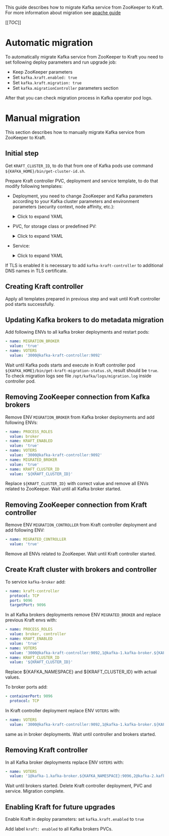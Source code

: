 This guide describes how to migrate Kafka service from ZooKeeper to Kraft. 
For more information about migration see [apache guide](https://kafka.apache.org/documentation/#kraft_zk_migration)

[[_TOC_]]

# Automatic migration

To automatically migrate Kafka service from ZooKeeper to Kraft you need to set following deploy parameters and run upgrade job:

* Keep ZooKeeper parameters
* Set `kafka.kraft.enabled: true`
* Set `kafka.kraft.migration: true`
* Set `kafka.migrationController` parameters section

After that you can check migration process in Kafka operator pod logs.

# Manual migration

This section describes how to manually migrate Kafka service from ZooKeeper to Kraft. 

## Initial step

Get `KRAFT_CLUSTER_ID`, to do that from one of Kafka pods use command `${KAFKA_HOME}/bin/get-cluster-id.sh`.

Prepare Kraft controller PVC, deployment and service template, to do that modify following templates:

* Deployment, you need to change ZooKeeper and Kafka parameters according to your Kafka cluster parameters and 
environment parameters (security context, node affinity, etc.):

    <details>
    <summary>Click to expand YAML</summary>
    
    ```yaml
    kind: Deployment
    apiVersion: apps/v1
    metadata:
      name: kafka-kraft-controller
      namespace: ${KAFKA_NAMESPACE}
    spec:
      replicas: 1
      selector:
        matchLabels:
          name: kafka-kraft-controller
      template:
        metadata:
          labels:
            name: kafka-kraft-controller
        spec:
          volumes:
            - name: data
              persistentVolumeClaim:
                claimName: pvc-kafka-kraft-controller
            - name: log
              emptyDir: {}
            - name: trusted-certs
              secret:
                secretName: kafka-trusted-certs
                defaultMode: 420
            - name: public-certs
              secret:
                secretName: kafka-public-certs
                defaultMode: 420
            - name: ssl-certs
              secret:
                secretName: kafka-tls-secret
                defaultMode: 420
          containers:
            - name: kafka
              image: >-
                ${KAFKA_IMAGE}
              ports:
                - containerPort: 9092
                  protocol: TCP
                - containerPort: 9093
                  protocol: TCP
                - containerPort: 9094
                  protocol: TCP
                - containerPort: 9095
                  protocol: TCP
                - containerPort: 9096
                  protocol: TCP
                - containerPort: 9087
                  protocol: TCP
                - containerPort: 8080
                  protocol: TCP
              env:
                - name: BROKER_ID
                  value: '3000'
                - name: VOTERS
                  value: '3000@localhost:9092'
                - name: CONTROLLER_LISTENER_NAMES
                  value: CONTROLLER
                - name: LISTENERS
                  value: 'CONTROLLER://:9092'
                - name: KRAFT_CLUSTER_ID
                  value: '${KRAFT_CLUSTER_ID}'
                - name: INTER_BROKER_LISTENER_NAME
                  value: INTERNAL
                - name: PROCESS_ROLES
                  value: controller
                - name: KRAFT_ENABLED
                  value: 'true'
                - name: MIGRATION_CONTROLLER
                  value: 'true'
                - name: READINESS_PERIOD
                  value: '30'
                - name: REPLICATION_FACTOR
                  value: '3'
                - name: EXTERNAL_HOST_NAME
                - name: EXTERNAL_PORT
                - name: CONF_KAFKA_BROKER_RACK
                - name: INTERNAL_HOST_NAME
                  value: kafka-kraft-controller.kafka-service
                - name: INTER_BROKER_HOST_NAME
                  value: kafka-kraft-controller.kafka-broker.kafka-service
                - name: HEAP_OPTS
                  value: '-Xms256m -Xmx256m'
                - name: DISABLE_SECURITY
                  value: 'false'
                - name: CLOCK_SKEW
                  value: '10'
                - name: JWK_SOURCE_TYPE
                  value: jwks
                - name: JWKS_CONNECTION_TIMEOUT
                  value: '1000'
                - name: TOKEN_ROLES_PATH
                  value: resource_access.account.roles
                - name: JWKS_READ_TIMEOUT
                  value: '1000'
                - name: JWKS_SIZE_LIMIT
                  value: '51200'
                - name: ENABLE_AUDIT_LOGS
                  value: 'false'
                - name: ENABLE_AUTHORIZATION
                  value: 'false'
                - name: HEALTH_CHECK_TIMEOUT
                  value: '30'
                - name: ZOOKEEPER_CONNECT
                  value: zookeeper.zookeeper-service:2181
                - name: ZOOKEEPER_SET_ACL
                  value: 'false'
                - name: ADMIN_USERNAME
                  valueFrom:
                    secretKeyRef:
                      name: kafka-secret
                      key: admin-username
                - name: ADMIN_PASSWORD
                  valueFrom:
                    secretKeyRef:
                      name: kafka-secret
                      key: admin-password
                - name: CLIENT_USERNAME
                  valueFrom:
                    secretKeyRef:
                      name: kafka-secret
                      key: client-username
                - name: CLIENT_PASSWORD
                  valueFrom:
                    secretKeyRef:
                      name: kafka-secret
                      key: client-password
                - name: IDP_WHITELIST
                  valueFrom:
                    secretKeyRef:
                      name: kafka-secret
                      key: idp-whitelist
                - name: ZOOKEEPER_CLIENT_USERNAME
                  valueFrom:
                    secretKeyRef:
                      name: kafka-secret
                      key: zookeeper-client-username
                - name: ZOOKEEPER_CLIENT_PASSWORD
                  valueFrom:
                    secretKeyRef:
                      name: kafka-secret
                      key: zookeeper-client-password
                - name: ENABLE_SSL
                  value: 'true'
                - name: SSL_CIPHER_SUITES
                - name: ENABLE_2WAY_SSL
                  value: 'false'
                - name: ALLOW_NONENCRYPTED_ACCESS
                  value: 'true'
                - name: ENABLE_ZOOKEEPER_SSL
                  value: 'true'
                - name: CONF_KAFKA_AUTO_CREATE_TOPICS_ENABLE
                  value: 'false'
              resources:
                limits:
                  cpu: 400m
                  memory: 800Mi
                requests:
                  cpu: 60m
                  memory: 600Mi
              volumeMounts:
                - name: data
                  mountPath: /var/opt/kafka/data
                - name: log
                  mountPath: /opt/kafka/logs
                - name: trusted-certs
                  mountPath: /opt/kafka/trustcerts
                - name: public-certs
                  mountPath: /opt/kafka/public-certs
                - name: ssl-certs
                  mountPath: /opt/kafka/tls
              livenessProbe:
                exec:
                  command:
                    - ./bin/kafka-health.sh
                initialDelaySeconds: 50
                timeoutSeconds: 5
                periodSeconds: 15
                successThreshold: 1
                failureThreshold: 5
              readinessProbe:
                exec:
                  command:
                    - ./bin/kafka-health.sh
                initialDelaySeconds: 60
                timeoutSeconds: 30
                periodSeconds: 30
                successThreshold: 1
                failureThreshold: 5
              terminationMessagePath: /dev/termination-log
              terminationMessagePolicy: File
              imagePullPolicy: Always
              securityContext:
                capabilities:
                  drop:
                    - ALL
                allowPrivilegeEscalation: false
          restartPolicy: Always
          terminationGracePeriodSeconds: 1800
          dnsPolicy: ClusterFirst
          serviceAccountName: kafka
          serviceAccount: kafka
          securityContext:
            runAsNonRoot: true
            fsGroup: 1000
            seccompProfile:
              type: RuntimeDefault
          hostname: kafka-kraft-controller
          subdomain: kafka-kraft-controller
          affinity: {}
          schedulerName: default-scheduler
      strategy:
        type: Recreate
      revisionHistoryLimit: 10
      progressDeadlineSeconds: 3600
    ```

    </details>
  
* PVC, for storage class or predefined PV:

    <details>
    <summary>Click to expand YAML</summary>
    
    ```yaml
    kind: PersistentVolumeClaim
    apiVersion: v1
    metadata:
      name: pvc-kafka-kraft-controller
      namespace: ${KAFKA_NAMESPACE}
      labels:
        name: kafka-kraft-controller
    spec:
      accessModes:
        - ReadWriteOnce
      resources:
        requests:
          storage: 1Gi
      storageClassName: ${STORAGE_CLASS_NAME}
      volumeMode: Filesystem
    ```

    </details>
  
* Service:

    <details>
    <summary>Click to expand YAML</summary>
    
    ```yaml
    kind: Service
    apiVersion: v1
    metadata:
      name: kafka-kraft-controller
      namespace: ${KAFKA_NAMESPACE}
      labels:
        name: kafka-kraft-controller
    spec:
      ports:
        - name: kafka-kraft-controller
          protocol: TCP
          port: 9092
          targetPort: 9092
      selector:
        name: kafka-kraft-controller
    ```

    </details>
 
If TLS is enabled it is necessary to add `kafka-kraft-controller` to additional DNS names in TLS certificate.
 
## Creating Kraft controller

Apply all templates prepared in previous step and wait until Kraft controller pod starts successfully.

## Updating Kafka brokers to do metadata migration

Add following ENVs to all kafka broker deployments and restart pods:

```yaml
- name: MIGRATION_BROKER
  value: 'true'
- name: VOTERS
  value: '3000@kafka-kraft-controller:9092'
```

Wait until Kafka pods starts and execute in Kraft controller 
pod `${KAFKA_HOME}/bin/get-kraft-migration-status.sh`, result should be `true`.
To check migration logs see file `/opt/kafka/logs/migration.log` inside controller pod.

## Removing ZooKeeper connection from Kafka brokers

Remove ENV `MIGRATION_BROKER` from Kafka broker deployments and add following ENVs:

```yaml
- name: PROCESS_ROLES
  value: broker
- name: KRAFT_ENABLED
  value: 'true'
- name: VOTERS
  value: '3000@kafka-kraft-controller:9092'
- name: MIGRATED_BROKER
  value: 'true'
- name: KRAFT_CLUSTER_ID
  value: '${KRAFT_CLUSTER_ID}'
```

Replace `${KRAFT_CLUSTER_ID}` with correct value and remove all ENVs related to ZooKeeper. 
Wait until all Kafka broker started.

## Removing ZooKeeper connection from Kraft controller

Remove ENV `MIGRATION_CONTROLLER` from Kraft controller deployment and add following ENV:

```yaml
- name: MIGRATED_CONTROLLER
  value: 'true'
```

Remove all ENVs related to ZooKeeper. Wait until Kraft controller started.

## Create Kraft cluster with brokers and controller

To service `kafka-broker` add:

```yaml
- name: kraft-controller
  protocol: TCP
  port: 9096
  targetPort: 9096
```

In all Kafka brokers deployments remove ENV `MIGRATED_BROKER` and replace previous Kraft envs with:

```yaml
- name: PROCESS_ROLES
  value: broker, controller
- name: KRAFT_ENABLED
  value: 'true'
- name: VOTERS
  value: '3000@kafka-kraft-controller:9092,1@kafka-1.kafka-broker.${KAFKA_NAMESPACE}:9096,2@kafka-2.kafka-broker.${KAFKA_NAMESPACE}:9096,3@kafka-3.kafka-broker.${KAFKA_NAMESPACE}:9096'
- name: KRAFT_CLUSTER_ID
  value: '${KRAFT_CLUSTER_ID}'
```

Replace ${KAFKA_NAMESPACE} and ${KRAFT_CLUSTER_ID} with actual values.

To broker ports add:

```yaml
- containerPort: 9096
  protocol: TCP
```

In Kraft controller deployment replace ENV `VOTERS` with:

```yaml
- name: VOTERS
  value: '3000@kafka-kraft-controller:9092,1@kafka-1.kafka-broker.${KAFKA_NAMESPACE}:9096,2@kafka-2.kafka-broker.${KAFKA_NAMESPACE}:9096,3@kafka-3.kafka-broker.${KAFKA_NAMESPACE}:9096'
```

same as in broker deployments. Wait until controller and brokers started.

## Removing Kraft controller

In all Kafka broker deployments replace ENV `VOTERS` with:

```yaml
- name: VOTERS
  value: '1@kafka-1.kafka-broker.${KAFKA_NAMESPACE}:9096,2@kafka-2.kafka-broker.${KAFKA_NAMESPACE}:9096,3@kafka-3.kafka-broker.${KAFKA_NAMESPACE}:9096'
```

Wait until brokers started. Delete Kraft controller deployment, PVC and service. Migration complete.

## Enabling Kraft for future upgrades

Enable Kraft in deploy parameters: set `kafka.kraft.enabled` to `true`

Add label `kraft: enabled` to all Kafka brokers PVCs.
